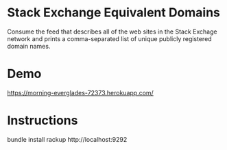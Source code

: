 # Stack Exchange Equivalent Domains

Consume the feed that describes all of the web sites in the Stack Exchage
network and prints a comma-separated list of unique publicly registered domain
names.

# Demo
https://morning-everglades-72373.herokuapp.com/

# Instructions

bundle install
rackup
http://localhost:9292

